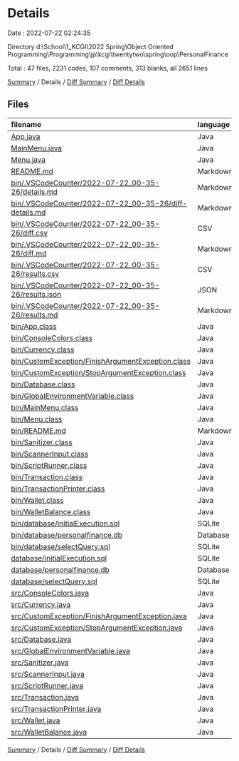 # Details

Date : 2022-07-22 02:24:35

Directory d:\\School\\1_KCGI\\2022 Spring\\Object Oriented Programming\\Programming\\jp\\kcgi\\twentytwo\\spring\\oop\\PersonalFinance

Total : 47 files,  2231 codes, 107 comments, 313 blanks, all 2651 lines

[Summary](results.md) / Details / [Diff Summary](diff.md) / [Diff Details](diff-details.md)

## Files
| filename | language | code | comment | blank | total |
| :--- | :--- | ---: | ---: | ---: | ---: |
| [App.java](/App.java) | Java | 5 | 0 | 2 | 7 |
| [MainMenu.java](/MainMenu.java) | Java | 319 | 5 | 45 | 369 |
| [Menu.java](/Menu.java) | Java | 3 | 0 | 2 | 5 |
| [README.md](/README.md) | Markdown | 10 | 0 | 9 | 19 |
| [bin/.VSCodeCounter/2022-07-22_00-35-26/details.md](/bin/.VSCodeCounter/2022-07-22_00-35-26/details.md) | Markdown | 49 | 0 | 6 | 55 |
| [bin/.VSCodeCounter/2022-07-22_00-35-26/diff-details.md](/bin/.VSCodeCounter/2022-07-22_00-35-26/diff-details.md) | Markdown | 9 | 0 | 6 | 15 |
| [bin/.VSCodeCounter/2022-07-22_00-35-26/diff.csv](/bin/.VSCodeCounter/2022-07-22_00-35-26/diff.csv) | CSV | 2 | 0 | 0 | 2 |
| [bin/.VSCodeCounter/2022-07-22_00-35-26/diff.md](/bin/.VSCodeCounter/2022-07-22_00-35-26/diff.md) | Markdown | 12 | 0 | 7 | 19 |
| [bin/.VSCodeCounter/2022-07-22_00-35-26/results.csv](/bin/.VSCodeCounter/2022-07-22_00-35-26/results.csv) | CSV | 42 | 0 | 0 | 42 |
| [bin/.VSCodeCounter/2022-07-22_00-35-26/results.json](/bin/.VSCodeCounter/2022-07-22_00-35-26/results.json) | JSON | 1 | 0 | 0 | 1 |
| [bin/.VSCodeCounter/2022-07-22_00-35-26/results.md](/bin/.VSCodeCounter/2022-07-22_00-35-26/results.md) | Markdown | 23 | 0 | 7 | 30 |
| [bin/App.class](/bin/App.class) | Java | 11 | 0 | 0 | 11 |
| [bin/ConsoleColors.class](/bin/ConsoleColors.class) | Java | 13 | 0 | 0 | 13 |
| [bin/Currency.class](/bin/Currency.class) | Java | 19 | 0 | 0 | 19 |
| [bin/CustomException/FinishArgumentException.class](/bin/CustomException/FinishArgumentException.class) | Java | 6 | 0 | 0 | 6 |
| [bin/CustomException/StopArgumentException.class](/bin/CustomException/StopArgumentException.class) | Java | 6 | 0 | 0 | 6 |
| [bin/Database.class](/bin/Database.class) | Java | 105 | 0 | 2 | 107 |
| [bin/GlobalEnvironmentVariable.class](/bin/GlobalEnvironmentVariable.class) | Java | 39 | 0 | 0 | 39 |
| [bin/MainMenu.class](/bin/MainMenu.class) | Java | 133 | 0 | 9 | 142 |
| [bin/Menu.class](/bin/Menu.class) | Java | 2 | 0 | 0 | 2 |
| [bin/README.md](/bin/README.md) | Markdown | 10 | 0 | 9 | 19 |
| [bin/Sanitizer.class](/bin/Sanitizer.class) | Java | 58 | 0 | 0 | 58 |
| [bin/ScannerInput.class](/bin/ScannerInput.class) | Java | 40 | 0 | 1 | 41 |
| [bin/ScriptRunner.class](/bin/ScriptRunner.class) | Java | 23 | 0 | 0 | 23 |
| [bin/Transaction.class](/bin/Transaction.class) | Java | 38 | 0 | 0 | 38 |
| [bin/TransactionPrinter.class](/bin/TransactionPrinter.class) | Java | 35 | 0 | 1 | 36 |
| [bin/Wallet.class](/bin/Wallet.class) | Java | 16 | 0 | 0 | 16 |
| [bin/WalletBalance.class](/bin/WalletBalance.class) | Java | 15 | 0 | 0 | 15 |
| [bin/database/initialExecution.sql](/bin/database/initialExecution.sql) | SQLite | 150 | 0 | 15 | 165 |
| [bin/database/personalfinance.db](/bin/database/personalfinance.db) | Database | 30 | 0 | 1 | 31 |
| [bin/database/selectQuery.sql](/bin/database/selectQuery.sql) | SQLite | 33 | 0 | 12 | 45 |
| [database/initialExecution.sql](/database/initialExecution.sql) | SQLite | 150 | 0 | 15 | 165 |
| [database/personalfinance.db](/database/personalfinance.db) | Database | 30 | 0 | 1 | 31 |
| [database/selectQuery.sql](/database/selectQuery.sql) | SQLite | 33 | 0 | 12 | 45 |
| [src/ConsoleColors.java](/src/ConsoleColors.java) | Java | 59 | 8 | 7 | 74 |
| [src/Currency.java](/src/Currency.java) | Java | 31 | 0 | 8 | 39 |
| [src/CustomException/FinishArgumentException.java](/src/CustomException/FinishArgumentException.java) | Java | 6 | 0 | 1 | 7 |
| [src/CustomException/StopArgumentException.java](/src/CustomException/StopArgumentException.java) | Java | 6 | 0 | 2 | 8 |
| [src/Database.java](/src/Database.java) | Java | 239 | 0 | 47 | 286 |
| [src/GlobalEnvironmentVariable.java](/src/GlobalEnvironmentVariable.java) | Java | 44 | 0 | 11 | 55 |
| [src/Sanitizer.java](/src/Sanitizer.java) | Java | 126 | 22 | 22 | 170 |
| [src/ScannerInput.java](/src/ScannerInput.java) | Java | 53 | 0 | 7 | 60 |
| [src/ScriptRunner.java](/src/ScriptRunner.java) | Java | 24 | 0 | 2 | 26 |
| [src/Transaction.java](/src/Transaction.java) | Java | 76 | 54 | 21 | 151 |
| [src/TransactionPrinter.java](/src/TransactionPrinter.java) | Java | 44 | 0 | 10 | 54 |
| [src/Wallet.java](/src/Wallet.java) | Java | 29 | 0 | 7 | 36 |
| [src/WalletBalance.java](/src/WalletBalance.java) | Java | 24 | 18 | 6 | 48 |

[Summary](results.md) / Details / [Diff Summary](diff.md) / [Diff Details](diff-details.md)